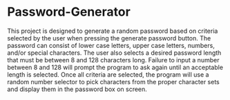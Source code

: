 # Password-Generator

This project is designed to generate a random password based on criteria selected by the user when pressing the generate password button. The password can consist of lower case letters, upper case letters, numbers, and/or special characters. The user also selects a desired password length that must be between 8 and 128 characters long. Failure to input a number between 8 and 128 will prompt the program to ask again until an acceptable length is selected. Once all criteria are selected, the program will use a random number selector to pick characters from the proper character sets and display them in the password box on screen.

